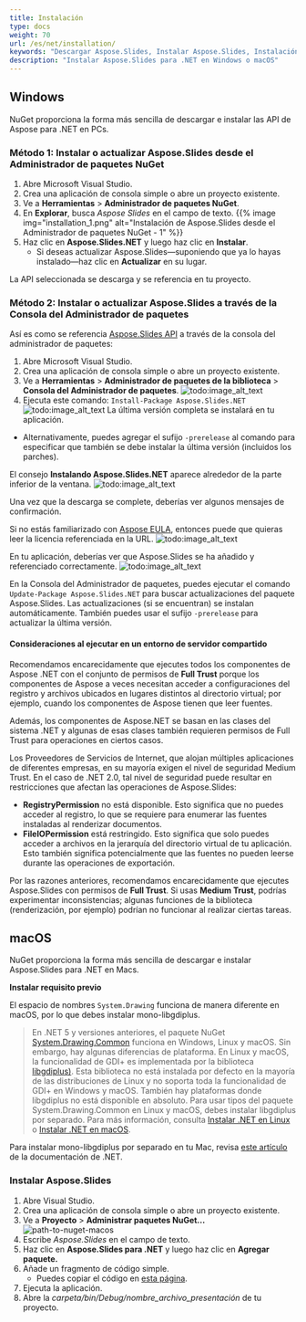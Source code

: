 ```yaml
---
title: Instalación
type: docs
weight: 70
url: /es/net/installation/
keywords: "Descargar Aspose.Slides, Instalar Aspose.Slides, Instalación de Aspose.Slides, Windows, macOS, .NET"
description: "Instalar Aspose.Slides para .NET en Windows o macOS"
---
```


## **Windows**
NuGet proporciona la forma más sencilla de descargar e instalar las API de Aspose para .NET en PCs.

### **Método 1: Instalar o actualizar Aspose.Slides desde el Administrador de paquetes NuGet**

1. Abre Microsoft Visual Studio.
2. Crea una aplicación de consola simple o abre un proyecto existente.
3. Ve a **Herramientas** > **Administrador de paquetes NuGet**.
4. En **Explorar**, busca *Aspose Slides* en el campo de texto.
{{% image img="installation_1.png" alt="Instalación de Aspose.Slides desde el Administrador de paquetes NuGet - 1" %}}
5. Haz clic en **Aspose.Slides.NET** y luego haz clic en **Instalar**.
   * Si deseas actualizar Aspose.Slides—suponiendo que ya lo hayas instalado—haz clic en **Actualizar** en su lugar.

La API seleccionada se descarga y se referencia en tu proyecto.

### **Método 2: Instalar o actualizar Aspose.Slides a través de la Consola del Administrador de paquetes**

Así es como se referencia [Aspose.Slides API](https://www.nuget.org/packages/Aspose.Slides.NET/) a través de la consola del administrador de paquetes:

1. Abre Microsoft Visual Studio.
2. Crea una aplicación de consola simple o abre un proyecto existente.
3. Ve a **Herramientas** > **Administrador de paquetes de la biblioteca** > **Consola del Administrador de paquetes**.
![todo:image_alt_text](installation_2.png)
4. Ejecuta este comando: `Install-Package Aspose.Slides.NET`
![todo:image_alt_text](installation_3.png)
La última versión completa se instalará en tu aplicación.

* Alternativamente, puedes agregar el sufijo `-prerelease` al comando para especificar que también se debe instalar la última versión (incluidos los parches).

El consejo **Instalando Aspose.Slides.NET** aparece alrededor de la parte inferior de la ventana.
![todo:image_alt_text](installation_4.png)

Una vez que la descarga se complete, deberías ver algunos mensajes de confirmación.

Si no estás familiarizado con [Aspose EULA](https://about.aspose.com/legal/eula), entonces puede que quieras leer la licencia referenciada en la URL.
![todo:image_alt_text](installation_5.png)

En tu aplicación, deberías ver que Aspose.Slides se ha añadido y referenciado correctamente.
![todo:image_alt_text](installation_6.png)

En la Consola del Administrador de paquetes, puedes ejecutar el comando `Update-Package Aspose.Slides.NET` para buscar actualizaciones del paquete Aspose.Slides. Las actualizaciones (si se encuentran) se instalan automáticamente. También puedes usar el sufijo `-prerelease` para actualizar la última versión.
#### **Consideraciones al ejecutar en un entorno de servidor compartido**
Recomendamos encarecidamente que ejecutes todos los componentes de Aspose .NET con el conjunto de permisos de **Full Trust** porque los componentes de Aspose a veces necesitan acceder a configuraciones del registro y archivos ubicados en lugares distintos al directorio virtual; por ejemplo, cuando los componentes de Aspose tienen que leer fuentes.

Además, los componentes de Aspose.NET se basan en las clases del sistema .NET y algunas de esas clases también requieren permisos de Full Trust para operaciones en ciertos casos.

Los Proveedores de Servicios de Internet, que alojan múltiples aplicaciones de diferentes empresas, en su mayoría exigen el nivel de seguridad Medium Trust. En el caso de .NET 2.0, tal nivel de seguridad puede resultar en restricciones que afectan las operaciones de Aspose.Slides:

- **RegistryPermission** no está disponible. Esto significa que no puedes acceder al registro, lo que se requiere para enumerar las fuentes instaladas al renderizar documentos.
- **FileIOPermission** está restringido. Esto significa que solo puedes acceder a archivos en la jerarquía del directorio virtual de tu aplicación. Esto también significa potencialmente que las fuentes no pueden leerse durante las operaciones de exportación.

Por las razones anteriores, recomendamos encarecidamente que ejecutes Aspose.Slides con permisos de **Full Trust**. Si usas **Medium Trust**, podrías experimentar inconsistencias; algunas funciones de la biblioteca (renderización, por ejemplo) podrían no funcionar al realizar ciertas tareas.

## **macOS**

NuGet proporciona la forma más sencilla de descargar e instalar Aspose.Slides para .NET en Macs.

**Instalar requisito previo**

El espacio de nombres `System.Drawing` funciona de manera diferente en macOS, por lo que debes instalar mono-libgdiplus.

> En .NET 5 y versiones anteriores, el paquete NuGet [System.Drawing.Common](https://www.nuget.org/packages/System.Drawing.Common/) funciona en Windows, Linux y macOS. Sin embargo, hay algunas diferencias de plataforma. En Linux y macOS, la funcionalidad de GDI+ es implementada por la biblioteca [libgdiplus)](https://www.mono-project.com/docs/gui/libgdiplus/). Esta biblioteca no está instalada por defecto en la mayoría de las distribuciones de Linux y no soporta toda la funcionalidad de GDI+ en Windows y macOS. También hay plataformas donde libgdiplus no está disponible en absoluto. Para usar tipos del paquete System.Drawing.Common en Linux y macOS, debes instalar libgdiplus por separado. Para más información, consulta [Instalar .NET en Linux](https://docs.microsoft.com/en-us/dotnet/core/install/linux) o [Instalar .NET en macOS](https://docs.microsoft.com/en-us/dotnet/core/install/macos#libgdiplus).

Para instalar mono-libgdiplus por separado en tu Mac, revisa [este artículo](https://docs.microsoft.com/en-us/dotnet/core/install/macos#libgdiplus) de la documentación de .NET.

### **Instalar Aspose.Slides**

1. Abre Visual Studio.
2. Crea una aplicación de consola simple o abre un proyecto existente.
3. Ve a **Proyecto** > **Administrar paquetes NuGet...**
   ![path-to-nuget-macos](path-to-nuget-macos.png)
4. Escribe *Aspose.Slides* en el campo de texto.
5. Haz clic en **Aspose.Slides para .NET** y luego haz clic en **Agregar paquete.**
6. Añade un fragmento de código simple.
   * Puedes copiar el código en [esta página](/slides/es/net/create-presentation/).
7. Ejecuta la aplicación.
8. Abre la *carpeta/bin/Debug/nombre_archivo_presentación* de tu proyecto.